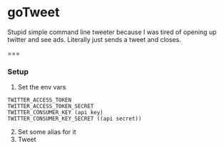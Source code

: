 # goTweet
Stupid simple command line tweeter because I was tired of opening up twitter and see ads. Literally just sends a tweet and closes.

=== 
### Setup
1. Set the env vars
```
TWITTER_ACCESS_TOKEN
TWITTER_ACCESS_TOKEN_SECRET
TWITTER_CONSUMER_KEY (api key)
TWITTER_CONSUMER_KEY_SECRET ((api secret))
```

2. Set some alias for it
3. Tweet